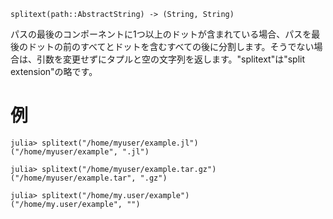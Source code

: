 ```
splitext(path::AbstractString) -> (String, String)
```

パスの最後のコンポーネントに1つ以上のドットが含まれている場合、パスを最後のドットの前のすべてとドットを含むすべての後に分割します。そうでない場合は、引数を変更せずにタプルと空の文字列を返します。"splitext"は"split extension"の略です。

# 例

```jldoctest
julia> splitext("/home/myuser/example.jl")
("/home/myuser/example", ".jl")

julia> splitext("/home/myuser/example.tar.gz")
("/home/myuser/example.tar", ".gz")

julia> splitext("/home/my.user/example")
("/home/my.user/example", "")
```
